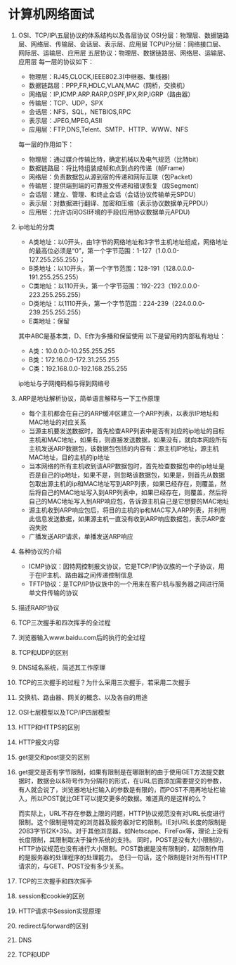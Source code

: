 # 计算机网络面试

1. OSI、TCP/IP\五层协议的体系结构以及各层协议
   OSI分层：物理层、数据链路层、网络层、传输层、会话层、表示层、应用层
   TCP\IP分层：网络接口层、网际层、运输层、应用层
   五层协议：物理层、数据链路层、网络层、运输层、应用层
   每一层的协议如下：

   - 物理层：RJ45,CLOCK,IEEE802.3(中继器、集线器)
   - 数据链路层：PPP,FR,HDLC,VLAN,MAC（网桥，交换机）
   - 网络层：IP,ICMP.ARP.RARP,OSPF,IPX,RIP,IGRP（路由器）
   - 传输层：TCP、UDP，SPX
   - 会话层：NFS，SQL，NETBIOS,RPC
   - 表示层：JPEG,MPEG,ASII
   - 应用层：FTP,DNS,Telent、SMTP、HTTP、WWW、NFS

   每一层的作用如下：

   - 物理层：通过媒介传输比特，确定机械以及电气规范（比特bit）
   - 数据链路层：将比特组装成帧和点到点的传递（帧Frame）
   - 网络层：负责数据包从源到宿的传递和网际互联（包Packet）
   - 传输层：提供端到端的可靠报文传递和错误恢复（段Segment）
   - 会话层：建立、管理、和终止会话（会话协议传输单元SPDU）
   - 表示层：对数据进行翻译、加密和压缩（表示协议数据单元PPDU）
   - 应用层：允许访问OSI环境的手段(应用协议数据单元APDU)

2. ip地址的分类

   - A类地址：以0开头，由1字节的网络地址和3字节主机地址组成，网络地址的最高位必须是“0”，第一个字节范围：1-127（1.0.0.0-127.255.255.255）；
   - B类地址：以10开头，第一个字节范围：128-191（128.0.0.0-191.255.255.255）
   - C类地址：以110开头，第一个字节范围：192-223（192.0.0.0-223.255.255.255）
   - D类地址：以1110开头，第一个字节范围：224-239（224.0.0.0-239.255.255.255）
   - E类地址：保留

   其中ABC是基本类，D、E作为多播和保留使用
   以下是留用的内部私有地址：

   - A类：10.0.0.0-10.255.255.255
   - B类：172.16.0.0-172.31.255.255
   - C类：192.168.0.0-192.168.255.255

   ip地址与子网掩码相与得到网络号

3. ARP是地址解析协议，简单语言解释与一下工作原理

   - 每个主机都会在自己的ARP缓冲区建立一个ARP列表，以表示IP地址和MAC地址的对应关系
   - 当源主机要发送数据时，首先检查ARP列表中是否有对应的ip地址的目标主机和MAC地址，如果有，则直接发送数据，如果没有，就向本网段所有主机发送ARP数据包，该数据包包括的内容有：源主机IP地址，源主机MAC地址，目的主机的ip地址
   - 当本网络的所有主机收到该ARP数据包时，首先检查数据包中的ip地址是否是自己的ip地址，如果不是，则忽略该数据包，如果是，则首先从数据包取出源主机的ip和MAC地址写到ARP列表，如果已经存在，则覆盖，然后将自己的MAC地址写入到ARP列表中，如果已经存在，则覆盖，然后将自己的MAC地址写入到ARP响应包，告诉源主机自己是它想要的MAC地址
   - 源主机收到ARP响应包后，将目的主机的ip和MAC写入ARP列表，并利用此信息发送数据，如果源主机一直没有收到ARP响应数据包，表示ARP查询失败
   - 广播发送ARP请求，单播发送ARP响应

4. 各种协议的介绍

   - ICMP协议：因特网控制报文协议，它是TCP/IP协议族的一个子协议，用于在IP主机、路由器之间传递控制信息
   - TFTP协议：是TCP/IP协议族中的一个用来在客户机与服务器之间进行简单文件传输的协议

5. 描述RARP协议

6. TCP三次握手和四次挥手的全过程

7. 浏览器输入www.baidu.com后的执行的全过程

8. TCP和UDP的区别

9. DNS域名系统，简述其工作原理

10. TCP的三次握手的过程？为什么采用三次握手，若采用二次握手

11. 交换机、路由器、网关的概念、以及各自的用途

12. OSI七层模型以及TCP/IP四层模型

13. HTTP和HTTPS的区别

14. HTTP报文内容

15. get提交和post提交的区别

16. get提交是否有字节限制，如果有限制是在哪限制的由于使用GET方法提交数据时，数据会以&符号作为分隔符的形式，在URL后面添加需要提交的参数，有人就会说了，浏览器地址栏输入的参数是有限的，而POST不用再地址栏输入，所以POST就比GET可以提交更多的数据。难道真的是这样的么？

    而实际上，URL不存在参数上限的问题，HTTP协议规范没有对URL长度进行限制。这个限制是特定的浏览器及服务器对它的限制。IE对URL长度的限制是2083字节(2K+35)。对于其他浏览器，如Netscape、FireFox等，理论上没有长度限制，其限制取决于操作系统的支持。
    同时，POST是没有大小限制的，HTTP协议规范也没有进行大小限制。POST数据是没有限制的，起限制作用的是服务器的处理程序的处理能力。
    总归一句话，这个限制是针对所有HTTP请求的，与GET、POST没有多少关系。

17. TCP的三次握手和四次挥手

18. session和cookie的区别

19. HTTP请求中Session实现原理

20. redirect与forward的区别

21. DNS

22. TCP和UDP